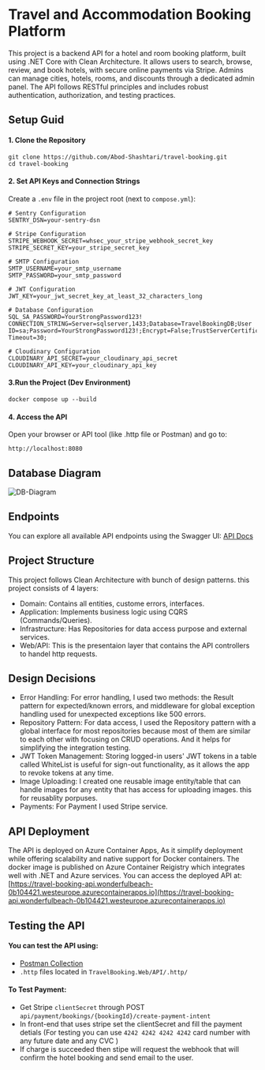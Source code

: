 # Travel and Accommodation Booking Platform
This project is a backend API for a hotel and room booking platform, built using .NET Core with Clean Architecture.
It allows users to search, browse, review, and book hotels, with secure online payments via Stripe.
Admins can manage cities, hotels, rooms, and discounts through a dedicated admin panel.
The API follows RESTful principles and includes robust authentication, authorization, and testing practices.

## Setup Guid
#### 1. Clone the Repository
```
git clone https://github.com/Abod-Shashtari/travel-booking.git
cd travel-booking
```
#### 2. Set API Keys and Connection Strings
Create a `.env` file in the project root (next to `compose.yml`):
```
# Sentry Configuration
SENTRY_DSN=your-sentry-dsn

# Stripe Configuration
STRIPE_WEBHOOK_SECRET=whsec_your_stripe_webhook_secret_key
STRIPE_SECRET_KEY=your_stripe_secret_key

# SMTP Configuration
SMTP_USERNAME=your_smtp_username
SMTP_PASSWORD=your_smtp_password

# JWT Configuration
JWT_KEY=your_jwt_secret_key_at_least_32_characters_long

# Database Configuration
SQL_SA_PASSWORD=YourStrongPassword123!
CONNECTION_STRING=Server=sqlserver,1433;Database=TravelBookingDB;User ID=sa;Password=YourStrongPassword123!;Encrypt=False;TrustServerCertificate=True;Connection Timeout=30;

# Cloudinary Configuration
CLOUDINARY_API_SECRET=your_cloudinary_api_secret
CLOUDINARY_API_KEY=your_cloudinary_api_key
```
#### 3.Run the Project (Dev Environment)
```
docker compose up --build
```

#### 4. Access the API
Open your browser or API tool (like .http file or Postman) and go to:
```
http://localhost:8080
```

## Database Diagram
![DB-Diagram](https://github.com/user-attachments/assets/1ab3abae-0ef8-460f-bbdf-ca570caa3fa4)

## Endpoints
You can explore all available API endpoints using the Swagger UI:
[API Docs](https://abod-shashtari.github.io/travel-booking/)

## Project Structure
This project follows Clean Architecture with bunch of design patterns.
this project consists of 4 layers:
- Domain: Contains all entities, custome errors, interfaces. 
- Application: Implements business logic using CQRS (Commands/Queries).
- Infrastructure: Has Repositories for data access purpose and external services.
- Web/API: This is the presentaion layer that contains the API controllers to handel http requests. 

## Design Decisions
- Error Handling: For error handling, I used two methods: the Result pattern for expected/known errors, and middleware for global exception handling used for unexpected exceptions like 500 errors.
- Repository Pattern: For data access, I used the Repository pattern with a global interface for most repositories because most of them are similar to each other with focusing on CRUD operations. And it helps for simplifying the integration testing.
- JWT Token Management: Storing logged-in users' JWT tokens in a table called WhiteList is useful for sign-out functionality, as it allows the app to revoke tokens at any time.
- Image Uploading: I created one reusable image entity/table that can handle images for any entity that has access for uploading images. this for reusablity porpuses.
- Payments: For Payment I used Stripe service.

## API Deployment
The API is deployed on Azure Container Apps, As it simplify deployment while offering scalability and native support for Docker containers.
The docker image is published on Azure Container Reigistry which integrates well with .NET and Azure services.
You can access the deployed API at: [https://travel-booking-api.wonderfulbeach-0b104421.westeurope.azurecontainerapps.io](https://travel-booking-api.wonderfulbeach-0b104421.westeurope.azurecontainerapps.io)

## Testing the API
#### You can test the API using:
- [Postman Collection]()
- `.http` files located in `TravelBooking.Web/API/.http/`

#### To Test Payment:
- Get Stripe `clientSecret` through POST `api/payment/bookings/{bookingId}/create-payment-intent`
- In front-end that uses stripe set the clientSecret and fill the payment detials (For testing you can use `4242 4242 4242 4242` card number with any future date and any CVC )
- If charge is succeeded then stipe will request the webhook that will confirm the hotel booking and send email to the user.  

